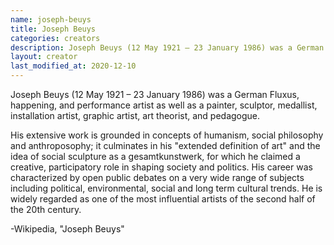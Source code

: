 ```yaml
---
name: joseph-beuys
title: Joseph Beuys
categories: creators
description: Joseph Beuys (12 May 1921 – 23 January 1986) was a German Fluxus, happening, and performance artist as well as a painter, sculptor, medallist, installation artist, graphic artist, art theorist, and pedagogue.
layout: creator
last_modified_at: 2020-12-10
---
```

Joseph Beuys (12 May 1921 – 23 January 1986) was a German Fluxus, happening, and performance artist as well as a painter, sculptor, medallist, installation artist, graphic artist, art theorist, and pedagogue.

His extensive work is grounded in concepts of humanism, social philosophy and anthroposophy; it culminates in his "extended definition of art" and the idea of social sculpture as a gesamtkunstwerk, for which he claimed a creative, participatory role in shaping society and politics. His career was characterized by open public debates on a very wide range of subjects including political, environmental, social and long term cultural trends. He is widely regarded as one of the most influential artists of the second half of the 20th century.

-Wikipedia, "Joseph Beuys"